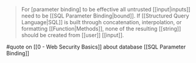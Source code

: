 > For [parameter binding] to be effective all untrusted [[input|inputs]] need to be [[SQL Parameter Binding|bound]]. If [[Structured Query Language|SQL]] is built through concatenation, interpolation, or formatting [[Function|Methods]], none of the resulting [[string]] should be created from [[user]] [[input]].

#quote on [[0 - Web Security Basics]] about database [[SQL Parameter Binding]]